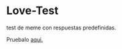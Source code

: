 # Love-Test
test de meme con respuestas predefinidas.

Pruebalo <a href="https://jancell13.github.io/Love-Test/">aqui.</a>
